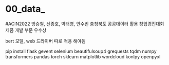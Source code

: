 # 00_data_
#ACIN2022 방승철, 신종호, 박태영, 안수빈
충청북도 공공데이터 활용 창업경진대회 제품 개발 부문 우수상

bert 모델, web 드라이버 따로 적용 해야됨

pip install
flask
gevent
selenium
beautifulsoup4
grequests
tqdm
numpy
transformers
pandas
torch
sklearn
matplotlib
wordcloud
konlpy
openpyxl
